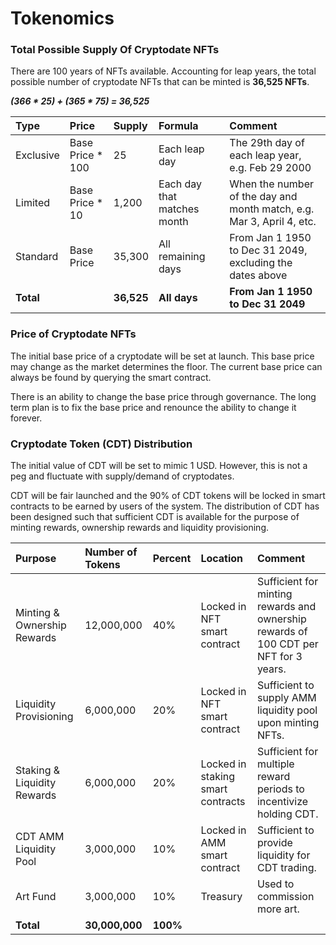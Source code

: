 # Tokenomics

### Total Possible Supply Of Cryptodate NFTs

There are 100 years of NFTs available. Accounting for leap years, the total possible number of cryptodate NFTs that can be minted is **36,525 NFTs**.

  ***(366 * 25) + (365 * 75) = 36,525***

| Type | Price | Supply | Formula | Comment |
| :--- | :--- |  :--- | :--- | :--- |
| Exclusive | Base Price * 100 | 25 | Each leap day | The 29th day of each leap year, e.g. Feb 29 2000 |
| Limited | Base Price * 10  | 1,200 | Each day that matches month | When the number of the day and month match, e.g. Mar 3, April 4, etc. |
| Standard | Base Price | 35,300 | All remaining days | From Jan 1 1950 to Dec 31 2049, excluding the dates above |
| **Total** |  | **36,525** | **All days** | **From Jan 1 1950 to Dec 31 2049** |

### Price of Cryptodate NFTs

The initial base price of a cryptodate will be set at launch. This base price may change as the market determines the floor. The current base price can always be found by querying the smart contract. 

There is an ability to change the base price through governance. The long term plan is to fix the base price and renounce the ability to change it forever. 

### Cryptodate Token \(CDT\) Distribution 

The initial value of CDT will be set to mimic 1 USD. However, this is not a peg and fluctuate with supply/demand of cryptodates. 

CDT will be fair launched and the 90% of CDT tokens will be locked in smart contracts to be earned by users of the system. The distribution of CDT has been designed such that sufficient CDT is available for the purpose of minting rewards, ownership rewards and liquidity provisioning.

| Purpose | Number of Tokens | Percent | Location | Comment |
| :--- | :--- | :--- | :--- |  :--- |
| Minting & Ownership Rewards | 12,000,000 | 40% | Locked in NFT smart contract | Sufficient for minting rewards and ownership rewards of 100 CDT per NFT for 3 years.  |
| Liquidity Provisioning | 6,000,000 | 20% | Locked in NFT smart contract | Sufficient to supply AMM liquidity pool upon minting NFTs. |
| Staking & Liquidity Rewards | 6,000,000 | 20% | Locked in staking smart contracts | Sufficient for multiple reward periods to incentivize holding CDT. |
| CDT AMM Liquidity Pool | 3,000,000 | 10% | Locked in AMM smart contract | Sufficient to provide liquidity for CDT trading. |
| Art Fund | 3,000,000 | 10% | Treasury | Used to commission more art. |
| **Total** | **30,000,000** | **100%** |  |  | |




